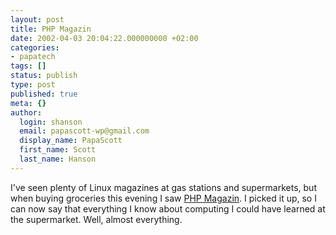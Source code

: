 ```yaml
---
layout: post
title: PHP Magazin
date: 2002-04-03 20:04:22.000000000 +02:00
categories:
- papatech
tags: []
status: publish
type: post
published: true
meta: {}
author:
  login: shanson
  email: papascott-wp@gmail.com
  display_name: PapaScott
  first_name: Scott
  last_name: Hanson
---
```

<p>I've seen plenty of Linux magazines at gas stations and supermarkets, but when buying groceries this evening I saw <a href="http://www.php-mag.de/">PHP Magazin</a>. I picked it up, so I can now say that everything I know about computing I could have learned at the supermarket. Well, almost everything.</p>
